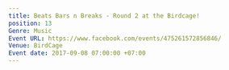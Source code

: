```yaml
---
title: Beats Bars n Breaks - Round 2 at the Birdcage!
position: 13
Genre: Music
Event URL: https://www.facebook.com/events/475261572856846/
Venue: BirdCage
Event date: 2017-09-08 07:00:00 +07:00
---
```



